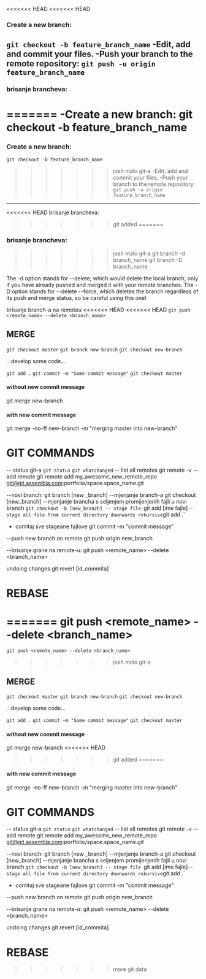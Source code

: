 <<<<<<< HEAD
<<<<<<< HEAD
### Create a new branch:
`git checkout -b feature_branch_name`
-Edit, add and commit your files.
-Push your branch to the remote repository:
`git push -u origin feature_branch_name`
-------------------------------------------------------------------------------------
### brisanje brancheva:
=======
-Create a new branch:
git checkout -b feature_branch_name
=======
### Create a new branch:
`git checkout -b feature_branch_name`
>>>>>>> josh malo git-a
-Edit, add and commit your files.
-Push your branch to the remote repository:
`git push -u origin feature_branch_name`
-------------------------------------------------------------------------------------
<<<<<<< HEAD
brisanje brancheva:
>>>>>>> git added
=======
### brisanje brancheva:
>>>>>>> josh malo git-a
git branch -d branch_name
git branch -D branch_name

The -d option stands for --delete, which would delete the local branch, only if you have already pushed and merged it with your remote branches.
The -D option stands for --delete --force, which deletes the branch regardless of its push and merge status, so be careful using this one!

brisanje branch-a na remoteu
<<<<<<< HEAD
<<<<<<< HEAD
`git push <remote_name> --delete <branch_name>`

## MERGE

`git checkout master`
`git branch new-branch`
`git checkout new-branch`

...develop some code...

`git add .`
`git commit –m "Some commit message"`
`git checkout master`
#### without new commit message
git merge new-branch

#### with new commit message
git merge -no-ff new-branch -m "merging master into new-branch"


# GIT COMMANDS
-- status git-a
`git status` 
`git whatchanged`
-- list all remotes
git remote -v 
-- add remote
git remote add my_awesome_new_remote_repo git@git.assembla.com:portfolio/space.space_name.git

--novi branch:
git branch [new _branch]
--mjenjanje branch-a
git checkout [new_branch]
--mjenjanje brancha s seljenjem promijenjenih fajli u novi branch
`git checkout -b [new_branch]
-- stage file
`git add [ime fajle]`
-- stage all file from current directory downwards rekursive
`git add .` 


- comitaj sve stageane fajlove
git commit -m "commit message"

--push new branch on remote
git push origin new_branch

--brisanje grane na remote-u:
git push <remote_name> --delete <branch_name>


undoing changes
git revert [id_commita]

# REBASE

=======
git push <remote_name> --delete <branch_name>
=======
`git push <remote_name> --delete <branch_name>`
>>>>>>> josh malo git-a

## MERGE

`git checkout master`
`git branch new-branch`
`git checkout new-branch`

...develop some code...

`git add .`
`git commit –m "Some commit message"`
`git checkout master`
#### without new commit message
git merge new-branch
<<<<<<< HEAD
>>>>>>> git added
=======

#### with new commit message
git merge -no-ff new-branch -m "merging master into new-branch"


# GIT COMMANDS
-- status git-a
`git status` 
`git whatchanged`
-- list all remotes
git remote -v 
-- add remote
git remote add my_awesome_new_remote_repo git@git.assembla.com:portfolio/space.space_name.git

--novi branch:
git branch [new _branch]
--mjenjanje branch-a
git checkout [new_branch]
--mjenjanje brancha s seljenjem promijenjenih fajli u novi branch
`git checkout -b [new_branch]
-- stage file
`git add [ime fajle]`
-- stage all file from current directory downwards rekursive
`git add .` 


- comitaj sve stageane fajlove
git commit -m "commit message"

--push new branch on remote
git push origin new_branch

--brisanje grane na remote-u:
git push <remote_name> --delete <branch_name>


undoing changes
git revert [id_commita]

# REBASE

>>>>>>> more git data
